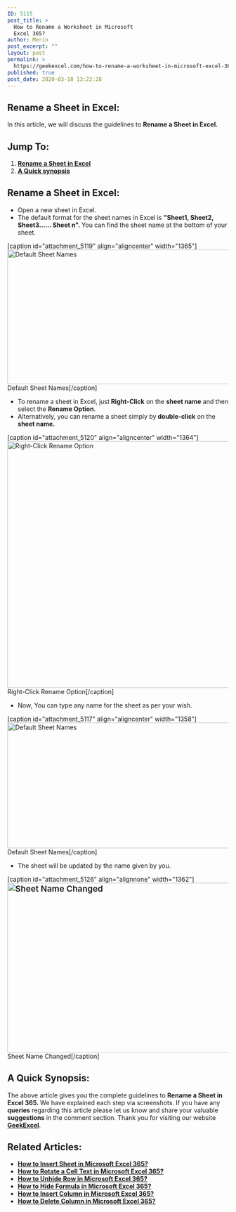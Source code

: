 ```yaml
---
ID: 5115
post_title: >
  How to Rename a Worksheet in Microsoft
  Excel 365?
author: Merin
post_excerpt: ""
layout: post
permalink: >
  https://geekexcel.com/how-to-rename-a-worksheet-in-microsoft-excel-365/
published: true
post_date: 2020-03-18 13:22:28
---
```

<h2>Rename a Sheet in Excel:</h2>
In this article, we will discuss the guidelines to <strong>Rename a Sheet in Excel.</strong>
<h2><strong>Jump To:</strong></h2>
<ol>
 	<li><a href="#1"><strong>Rename a Sheet in Excel</strong></a></li>
 	<li><a href="#2"><strong>A Quick synopsis</strong></a></li>
</ol>
<h2 id="1">Rename a Sheet in Excel:</h2>
<ul>
 	<li>Open a new sheet in Excel.</li>
 	<li>The default format for the sheet names in Excel is <strong>"Sheet1, Sheet2, Sheet3...... Sheet n". </strong>You can find the sheet name at the bottom of your sheet.</li>
</ul>
[caption id="attachment_5119" align="aligncenter" width="1365"]<img class="size-full wp-image-5119" src="https://geekexcel.com/wp-content/uploads/2020/03/Screenshot_3-51.png" alt="Default Sheet Names" width="1365" height="306" /> Default Sheet Names[/caption]
<ul>
 	<li>To rename a sheet in Excel, just<strong> Right-Click</strong> on the <strong>sheet name</strong> and then select the <strong>Rename Option</strong>.</li>
 	<li>Alternatively, you can rename a sheet simply by<strong> double-click</strong> on the <strong>sheet name.</strong></li>
</ul>
[caption id="attachment_5120" align="aligncenter" width="1364"]<img class="size-full wp-image-5120" src="https://geekexcel.com/wp-content/uploads/2020/03/Screenshot_4-39.png" alt="Right-Click Rename Option" width="1364" height="562" /> Right-Click Rename Option[/caption]
<ul>
 	<li>Now, You can type any name for the sheet as per your wish.</li>
</ul>
[caption id="attachment_5117" align="aligncenter" width="1358"]<img class="size-full wp-image-5117" src="https://geekexcel.com/wp-content/uploads/2020/03/Screenshot_1-55.png" alt="Default Sheet Names" width="1358" height="286" /> Default Sheet Names[/caption]
<ul>
 	<li>The sheet will be updated by the name given by you.</li>
</ul>
[caption id="attachment_5126" align="alignnone" width="1362"]<img class="wp-image-5126 size-full" style="font-size: 19px; font-weight: 600;" src="https://geekexcel.com/wp-content/uploads/2020/03/Screenshot_2-53.png" alt="Sheet Name Changed" width="1362" height="386" /> Sheet Name Changed[/caption]
<h2 id="2">A Quick Synopsis:</h2>
The above article gives you the complete guidelines to <strong>Rename a Sheet in Excel 365. </strong>We have explained each step via screenshots. If you have any <strong>queries</strong> regarding this article please let us know and share your valuable <strong>suggestions</strong> in the comment section. Thank you for visiting our website <a href="https://geekexcel.com/"><strong>GeekExcel</strong></a>.
<h2>Related Articles:</h2>
<ul>
 	<li><strong><a class="LinkSuggestion__Link-sc-1mdih4x-2 jZPuuT" href="https://geekexcel.com/how-to-insert-sheet-in-microsoft-excel-365/" target="_blank" rel="noopener noreferrer">How to Insert Sheet in Microsoft Excel 365?</a></strong></li>
 	<li><strong><a class="LinkSuggestion__Link-sc-1mdih4x-2 jZPuuT" href="https://geekexcel.com/how-to-rotate-a-cell-text-in-microsoft-excel-365/" target="_blank" rel="noopener noreferrer">How to Rotate a Cell Text in Microsoft Excel 365?</a></strong></li>
 	<li><strong><a class="LinkSuggestion__Link-sc-1mdih4x-2 jZPuuT" href="https://geekexcel.com/how-to-unhide-row-in-microsoft-excel-365/" target="_blank" rel="noopener noreferrer">How to Unhide Row in Microsoft Excel 365?</a></strong></li>
 	<li><strong><a class="LinkSuggestion__Link-sc-1mdih4x-2 jZPuuT" href="https://geekexcel.com/how-to-hide-formula-in-microsoft-excel-365/" target="_blank" rel="noopener noreferrer">How to Hide Formula in Microsoft Excel 365?</a></strong></li>
 	<li><strong><a class="LinkSuggestion__Link-sc-1mdih4x-2 jZPuuT" href="https://geekexcel.com/how-to-insert-column-in-microsoft-excel-365/" target="_blank" rel="noopener noreferrer">How to Insert Column in Microsoft Excel 365?</a></strong></li>
 	<li><strong><a class="LinkSuggestion__Link-sc-1mdih4x-2 jZPuuT" href="https://geekexcel.com/how-to-delete-column-in-microsoft-excel-365/" target="_blank" rel="noopener noreferrer">How to Delete Column in Microsoft Excel 365?</a></strong></li>
</ul>